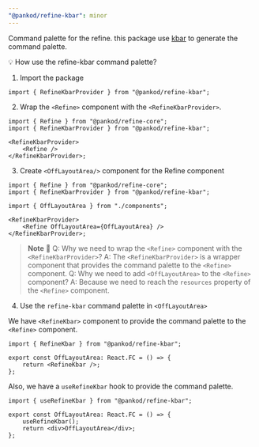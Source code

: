 ```yaml
---
"@pankod/refine-kbar": minor
---
```


Command palette for the refine. this package use [kbar](https://github.com/timc1/kbar) to generate the command palette.

💡 How use the refine-kbar command palette?

1.  Import the package

```tsx
import { RefineKbarProvider } from "@pankod/refine-kbar";
```

2. Wrap the `<Refine>` component with the `<RefineKbarProvider>`.

```tsx
import { Refine } from "@pankod/refine-core";
import { RefineKbarProvider } from "@pankod/refine-kbar";

<RefineKbarProvider>
    <Refine />
</RefineKbarProvider>;
```

3. Create `<OffLayoutArea/>` component for the Refine component

```tsx
import { Refine } from "@pankod/refine-core";
import { RefineKbarProvider } from "@pankod/refine-kbar";

import { OffLayoutArea } from "./components";

<RefineKbarProvider>
    <Refine OffLayoutArea={OffLayoutArea} />
</RefineKbarProvider>;
```

> **Note** 📢
> Q: Why we need to wrap the `<Refine>` component with the `<RefineKbarProvider>`?
> A: The `<RefineKbarProvider>` is a wrapper component that provides the command palette to the `<Refine>` component.
> Q: Why we need to add `<OffLayoutArea>` to the `<Refine>` component?
> A: Because we need to reach the `resources` property of the `<Refine>` component.

4. Use the `refine-kbar` command palette in `<OffLayoutArea>`

We have `<RefineKbar>` component to provide the command palette to the `<Refine>` component.

```tsx
import { RefineKbar } from "@pankod/refine-kbar";

export const OffLayoutArea: React.FC = () => {
    return <RefineKbar />;
};
```

Also, we have a `useRefineKbar` hook to provide the command palette.

```tsx
import { useRefineKbar } from "@pankod/refine-kbar";

export const OffLayoutArea: React.FC = () => {
    useRefineKbar();
    return <div>OffLayoutArea</div>;
};
```
